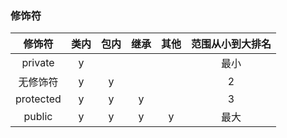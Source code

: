 ### 修饰符
修饰符|类内|包内|继承|其他|范围从小到大排名
|:-:|:-:|:-:|:-:|:-:|:-:|
private|y||||最小|
无修饰符|y|y|||2|
protected|y|y|y||3|
public|y|y|y|y|最大|

